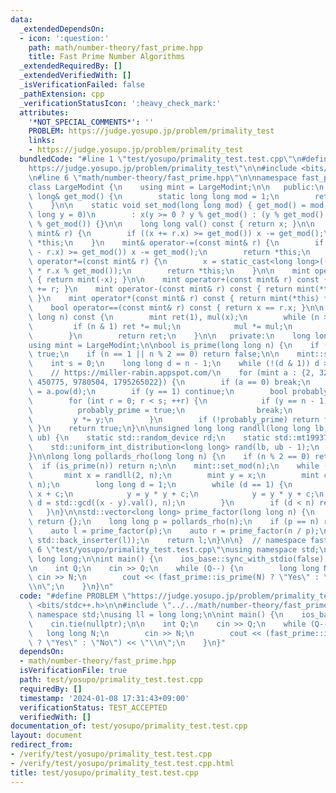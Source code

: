 ```yaml
---
data:
  _extendedDependsOn:
  - icon: ':question:'
    path: math/number-theory/fast_prime.hpp
    title: Fast Prime Number Algorithms
  _extendedRequiredBy: []
  _extendedVerifiedWith: []
  _isVerificationFailed: false
  _pathExtension: cpp
  _verificationStatusIcon: ':heavy_check_mark:'
  attributes:
    '*NOT_SPECIAL_COMMENTS*': ''
    PROBLEM: https://judge.yosupo.jp/problem/primality_test
    links:
    - https://judge.yosupo.jp/problem/primality_test
  bundledCode: "#line 1 \"test/yosupo/primality_test.test.cpp\"\n#define PROBLEM \"\
    https://judge.yosupo.jp/problem/primality_test\"\n\n#include <bits/stdc++.h>\n\
    \n#line 6 \"math/number-theory/fast_prime.hpp\"\n\nnamespace fast_prime {\n\n\
    class LargeModint {\n    using mint = LargeModint;\n\n   public:\n    static long\
    \ long& get_mod() {\n        static long long mod = 1;\n        return mod;\n\
    \    }\n\n    static void set_mod(long long mod) { get_mod() = mod; }\n\n    LargeModint(long\
    \ long y = 0)\n        : x(y >= 0 ? y % get_mod() : (y % get_mod() + get_mod())\
    \ % get_mod()) {}\n\n    long long val() const { return x; }\n\n    mint& operator+=(const\
    \ mint& r) {\n        if ((x += r.x) >= get_mod()) x -= get_mod();\n        return\
    \ *this;\n    }\n    mint& operator-=(const mint& r) {\n        if ((x += get_mod()\
    \ - r.x) >= get_mod()) x -= get_mod();\n        return *this;\n    }\n    mint&\
    \ operator*=(const mint& r) {\n        x = static_cast<long long>((__int128_t)x\
    \ * r.x % get_mod());\n        return *this;\n    }\n\n    mint operator-() const\
    \ { return mint(-x); }\n\n    mint operator+(const mint& r) const { return mint(*this)\
    \ += r; }\n    mint operator-(const mint& r) const { return mint(*this) -= r;\
    \ }\n    mint operator*(const mint& r) const { return mint(*this) *= r; }\n\n\
    \    bool operator==(const mint& r) const { return x == r.x; }\n\n    mint pow(long\
    \ long n) const {\n        mint ret(1), mul(x);\n        while (n > 0) {\n   \
    \         if (n & 1) ret *= mul;\n            mul *= mul;\n            n >>= 1;\n\
    \        }\n        return ret;\n    }\n\n   private:\n    long long x;\n};\n\n\
    using mint = LargeModint;\n\nbool is_prime(long long n) {\n    if (n == 2) return\
    \ true;\n    if (n == 1 || n % 2 == 0) return false;\n\n    mint::set_mod(n);\n\
    \    int s = 0;\n    long long d = n - 1;\n    while (!(d & 1)) d >>= 1, ++s;\n\
    \    // https://miller-rabin.appspot.com/\n    for (mint a : {2, 325, 9375, 28178,\
    \ 450775, 9780504, 1795265022}) {\n        if (a == 0) break;\n        mint y\
    \ = a.pow(d);\n        if (y == 1) continue;\n        bool probably_prime = false;\n\
    \        for (int r = 0; r < s; ++r) {\n            if (y == n - 1) {\n      \
    \          probably_prime = true;\n                break;\n            }\n   \
    \         y *= y;\n        }\n        if (!probably_prime) return false;\n   \
    \ }\n    return true;\n}\n\nunsigned long long randll(long long lb, long long\
    \ ub) {\n    static std::random_device rd;\n    static std::mt19937_64 rng(rd());\n\
    \    std::uniform_int_distribution<long long> rand(lb, ub - 1);\n    return rand(rng);\n\
    }\n\nlong long pollards_rho(long long n) {\n    if (n % 2 == 0) return 2;\n  \
    \  if (is_prime(n)) return n;\n\n    mint::set_mod(n);\n    while (true) {\n \
    \       mint x = randll(2, n);\n        mint y = x;\n        mint c = randll(1,\
    \ n);\n        long long d = 1;\n        while (d == 1) {\n            x = x *\
    \ x + c;\n            y = y * y + c;\n            y = y * y + c;\n           \
    \ d = std::gcd((x - y).val(), n);\n        }\n        if (d < n) return d;\n \
    \   }\n}\n\nstd::vector<long long> prime_factor(long long n) {\n    if (n <= 1)\
    \ return {};\n    long long p = pollards_rho(n);\n    if (p == n) return {p};\n\
    \    auto l = prime_factor(p);\n    auto r = prime_factor(n / p);\n    std::ranges::copy(r,\
    \ std::back_inserter(l));\n    return l;\n}\n\n}  // namespace fast_prime\n#line\
    \ 6 \"test/yosupo/primality_test.test.cpp\"\nusing namespace std;\nusing ll =\
    \ long long;\n\nint main() {\n    ios_base::sync_with_stdio(false);\n    cin.tie(nullptr);\n\
    \n    int Q;\n    cin >> Q;\n    while (Q--) {\n        long long N;\n       \
    \ cin >> N;\n        cout << (fast_prime::is_prime(N) ? \"Yes\" : \"No\") << \"\
    \\n\";\n    }\n}\n"
  code: "#define PROBLEM \"https://judge.yosupo.jp/problem/primality_test\"\n\n#include\
    \ <bits/stdc++.h>\n\n#include \"../../math/number-theory/fast_prime.hpp\"\nusing\
    \ namespace std;\nusing ll = long long;\n\nint main() {\n    ios_base::sync_with_stdio(false);\n\
    \    cin.tie(nullptr);\n\n    int Q;\n    cin >> Q;\n    while (Q--) {\n     \
    \   long long N;\n        cin >> N;\n        cout << (fast_prime::is_prime(N)\
    \ ? \"Yes\" : \"No\") << \"\\n\";\n    }\n}"
  dependsOn:
  - math/number-theory/fast_prime.hpp
  isVerificationFile: true
  path: test/yosupo/primality_test.test.cpp
  requiredBy: []
  timestamp: '2024-01-08 17:31:43+09:00'
  verificationStatus: TEST_ACCEPTED
  verifiedWith: []
documentation_of: test/yosupo/primality_test.test.cpp
layout: document
redirect_from:
- /verify/test/yosupo/primality_test.test.cpp
- /verify/test/yosupo/primality_test.test.cpp.html
title: test/yosupo/primality_test.test.cpp
---
```

